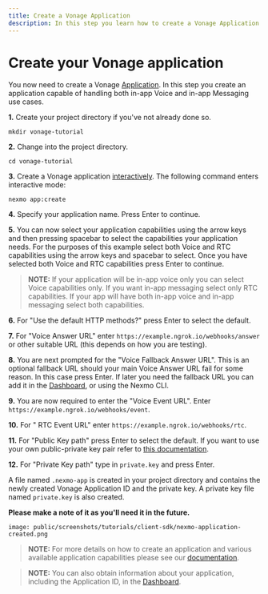 ```yaml
---
title: Create a Vonage Application
description: In this step you learn how to create a Vonage Application.
---
```


# Create your Vonage application

You now need to create a Vonage [Application](/conversation/concepts/application). In this step you create an application capable of handling both in-app Voice and in-app Messaging use cases.

**1.** Create your project directory if you've not already done so.

``` shell
mkdir vonage-tutorial
```

**2.** Change into the project directory.

``` shell
cd vonage-tutorial
```

**3.** Create a Vonage application [interactively](/application/nexmo-cli#interactive-mode). The following command enters interactive mode:

``` shell
nexmo app:create
```


**4.** Specify your application name. Press Enter to continue.

**5.** You can now select your application capabilities using the arrow keys and then pressing spacebar to select the 
capabilities your application needs. For the purposes of this example select both Voice and RTC capabilities using the arrow keys and spacebar to select. Once you have selected both Voice and RTC capabilities press Enter to continue.

> **NOTE:** If your application will be in-app voice only you can select Voice capabilities only. If you want in-app messaging select only RTC capabilities. If your app will have both in-app voice and in-app messaging select both capabilities.

**6.** For "Use the default HTTP methods?" press Enter to select the default.

**7.** For "Voice Answer URL" enter `https://example.ngrok.io/webhooks/answer` or other suitable URL (this depends on how you are testing).

**8.** You are next prompted for the "Voice Fallback Answer URL". This is an optional fallback URL should your main 
Voice 
Answer URL fail for some reason. In this case press Enter. If later you need the fallback URL you can add it in the [Dashboard](https://dashboard.nexmo.com/sign-in), or using the Nexmo CLI.

**9.** You are now required to enter the "Voice Event URL". Enter `https://example.ngrok.io/webhooks/event`.

**10.** For " RTC Event URL" enter `https://example.ngrok.io/webhooks/rtc`.

**11.** For "Public Key path" press Enter to select the default. If you want to use your own public-private key pair 
refer
to [this documentation](/application/nexmo-cli#creating-an-application-with-your-own-public-private-key-pair).

**12.** For "Private Key path" type in `private.key` and press Enter.

A file named `.nexmo-app` is created in your project directory and contains the newly created Vonage Application ID and the private key. A private key file named `private.key` is also created.

**Please make a note of it as you'll need it in the future.**

```screenshot
image: public/screenshots/tutorials/client-sdk/nexmo-application-created.png
```

> **NOTE:** For more details on how to create an application and various available application capabilities please see our [documentation](/application/overview).

> **NOTE:** You can also obtain information about your application, including the Application ID, in the [Dashboard](https://dashboard.nexmo.com/voice/your-applications).